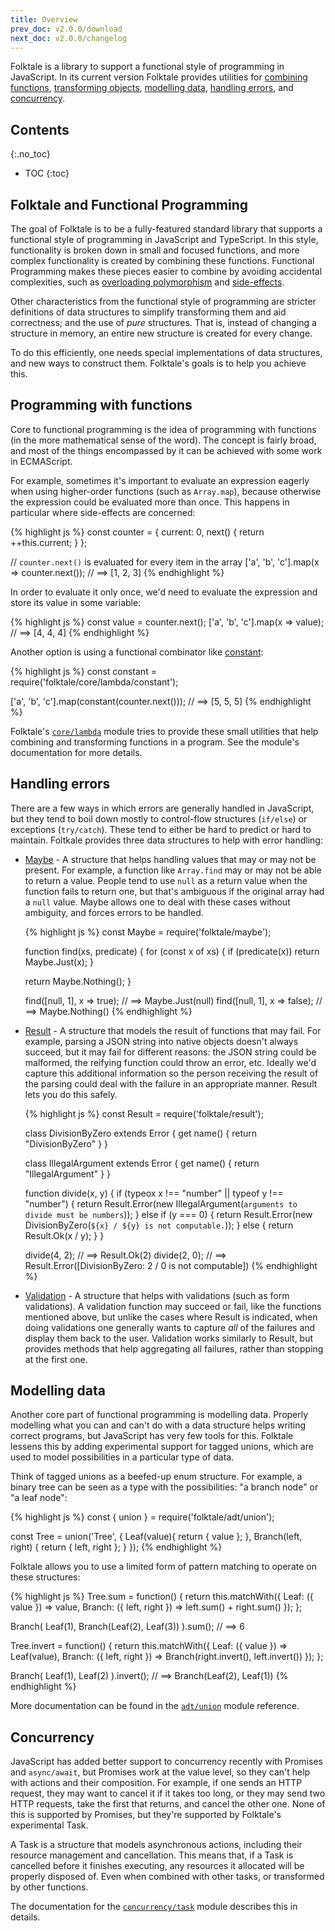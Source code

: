 ```yaml
---
title: Overview
prev_doc: v2.0.0/download
next_doc: v2.0.0/changelog
---
```


Folktale is a library to support a functional style of programming in JavaScript.
In its current version Folktale provides utilities for [combining functions](#combining-functions),
[transforming objects](#transforming-objects), [modelling data](#modelling-data), [handling errors](#handling-errors), and [concurrency](#concurrency).


## Contents
{:.no_toc}

* TOC
{:toc}


## Folktale and Functional Programming

The goal of Folktale is to be a fully-featured standard library that supports a functional
style of programming in JavaScript and TypeScript. In this style, functionality is broken
down in small and focused functions, and more complex functionality is created by combining
these functions. Functional Programming makes these pieces easier to combine by avoiding
accidental complexities, such as [overloading polymorphism][] and [side-effects][].

Other characteristics from the functional style of programming are stricter definitions
of data structures to simplify transforming them and aid correctness; and the use of
*pure* structures. That is, instead of changing a structure in memory, an entire new
structure is created for every change.

To do this efficiently, one needs special implementations of data structures, and new
ways to construct them. Folktale's goals is to help you achieve this.


[overloading polymorphism]: https://www.quora.com/Object-Oriented-Programming-What-is-a-concise-definition-of-polymorphism/answer/Quildreen-Motta
[side-effects]: https://en.wikipedia.org/wiki/Side_effect_(computer_science).


## Programming with functions

Core to functional programming is the idea of programming with functions (in the more mathematical
sense of the word). The concept is fairly broad, and most of the things encompassed by it can be
achieved with some work in ECMAScript.

For example, sometimes it's important to evaluate an expression eagerly when using higher-order
functions (such as `Array.map`), because otherwise the expression could be evaluated more than
once. This happens in particular where side-effects are concerned:

{% highlight js %}
const counter = {
  current: 0,
  next() {
    return ++this.current;
  }
};

// `counter.next()` is evaluated for every item in the array
['a', 'b', 'c'].map(x => counter.next());
// ==> [1, 2, 3]
{% endhighlight %}

In order to evaluate it only once, we'd need to evaluate the expression and store its value
in some variable:

{% highlight js %}
const value = counter.next();
['a', 'b', 'c'].map(x => value);
// ==> [4, 4, 4]
{% endhighlight %}

Another option is using a functional combinator like [constant](/api/v2.0.0/en/folktale.core.lambda.constant.constant.html):

{% highlight js %}
const constant = require('folktale/core/lambda/constant');

['a', 'b', 'c'].map(constant(counter.next()));
// ==> [5, 5, 5]
{% endhighlight %}

Folktale's [`core/lambda`](/api/v2.0.0/en/folktale.core.lambda.html) module tries to provide
these small utilities that help combining and transforming functions in a program. See the
module's documentation for more details.


## Handling errors

There are a few ways in which errors are generally handled in JavaScript, but they tend to
boil down mostly to control-flow structures (`if/else`) or exceptions (`try/catch`). These
tend to either be hard to predict or hard to maintain. Foltkale provides three data
structures to help with error handling:

  - [Maybe](/api/v2.0.0/en/folktale.maybe.html) - A structure that helps handling values
    that may or may not be present. For example, a function like `Array.find` may or may
    not be able to return a value. People tend to use `null` as a return value when the
    function fails to return one, but that's ambiguous if the original array had a `null`
    value. Maybe allows one to deal with these cases without ambiguity, and forces errors
    to be handled.

    {% highlight js %}
    const Maybe = require('folktale/maybe');

    function find(xs, predicate) {
      for (const x of xs) {
        if (predicate(x))  return Maybe.Just(x);
      }

      return Maybe.Nothing();
    }

    find([null, 1], x => true);  // ==> Maybe.Just(null)
    find([null, 1], x => false); // ==> Maybe.Nothing()
    {% endhighlight %}

  - [Result](/api/v2.0.0/en/folktale.result.html) - A structure that models the result
    of functions that may fail. For example, parsing a JSON string into native objects
    doesn't always succeed, but it may fail for different reasons: the JSON string could
    be malformed, the reifying function could throw an error, etc. Ideally we'd capture
    this additional information so the person receiving the result of the parsing could
    deal with the failure in an appropriate manner. Result lets you do this safely.

    {% highlight js %}
    const Result = require('folktale/result');

    class DivisionByZero extends Error {
      get name() { return "DivisionByZero" }
    }

    class IllegalArgument extends Error {
      get name() { return "IllegalArgument" }
    }

    function divide(x, y) {
      if (typeox x !== "number" || typeof y !== "number") {
        return Result.Error(new IllegalArgument(`arguments to divide must be numbers`));
      } else if (y === 0) {
        return Result.Error(new DivisionByZero(`${x} / ${y} is not computable.`));
      } else {
        return Result.Ok(x / y);
      }
    }

    divide(4, 2); // ==> Result.Ok(2)
    divide(2, 0); // ==> Result.Error([DivisionByZero: 2 / 0 is not computable])
    {% endhighlight %}

  - [Validation](/api/v2.0.0/en/folktale.validation.html) - A structure that helps with
    validations (such as form validations). A validation function may succeed or fail,
    like the functions mentioned above, but unlike the cases where Result is indicated,
    when doing validations one generally wants to capture *all* of the failures and
    display them back to the user. Validation works similarly to Result, but provides
    methods that help aggregating all failures, rather than stopping at the first one.


## Modelling data

Another core part of functional programming is modelling data. Properly modelling
what you can and can't do with a data structure helps writing correct programs,
but JavaScript has very few tools for this. Folktale lessens this by adding 
experimental support for tagged unions, which are used to model possibilities in a particular
type of data.

Think of tagged unions as a beefed-up enum structure. For example, a binary
tree can be seen as a type with the possibilities: "a branch node" or "a
leaf node":

{% highlight js %}
const { union } = require('folktale/adt/union');

const Tree = union('Tree', {
  Leaf(value){
    return { value };
  },
  Branch(left, right) {
    return { left, right };
  }
});
{% endhighlight %}

Folktale allows you to use a limited form of pattern matching to operate
on these structures:

{% highlight js %}
Tree.sum = function() {
  return this.matchWith({
    Leaf: ({ value }) => value,
    Branch: ({ left, right }) => left.sum() + right.sum()
  });
};

Branch(
  Leaf(1), 
  Branch(Leaf(2), Leaf(3))
).sum();
// ==> 6

Tree.invert = function() {
  return this.matchWith({
    Leaf: ({ value })         => Leaf(value),
    Branch: ({ left, right }) => Branch(right.invert(), left.invert())
  });
};

Branch(
  Leaf(1),
  Leaf(2)
).invert();
// ==> Branch(Leaf(2), Leaf(1))
{% endhighlight %}


More documentation can be found in the [`adt/union`](/api/v2.0.0/en/folktale.adt.union.html)
module reference.


## Concurrency

JavaScript has added better support to concurrency recently with Promises and `async/await`,
but Promises work at the value level, so they can't help with actions and their composition.
For example, if one sends an HTTP request, they may want to cancel it if it takes too long,
or they may send two HTTP requests, take the first that returns, and cancel the other one.
None of this is supported by Promises, but they're supported by Folktale's experimental Task.

A Task is a structure that models asynchronous actions, including their resource management
and cancellation. This means that, if a Task is cancelled before it finishes executing, any
resources it allocated will be properly disposed of. Even when combined with other tasks,
or transformed by other functions.

The documentation for the [`concurrency/task`](/api/v2.0.0/en/folktale.concurrency.task.html)
module describes this in details.